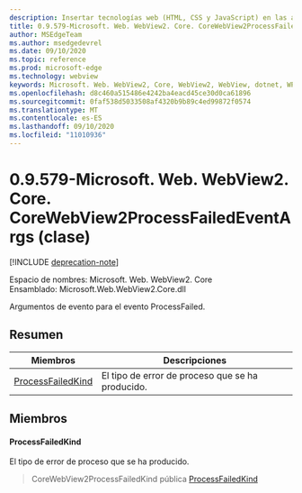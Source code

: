 ```yaml
---
description: Insertar tecnologías web (HTML, CSS y JavaScript) en las aplicaciones nativas con el control Microsoft Edge WebView2
title: 0.9.579-Microsoft. Web. WebView2. Core. CoreWebView2ProcessFailedEventArgs
author: MSEdgeTeam
ms.author: msedgedevrel
ms.date: 09/10/2020
ms.topic: reference
ms.prod: microsoft-edge
ms.technology: webview
keywords: Microsoft. Web. WebView2, Core, WebView2, WebView, dotnet, WPF, WinForms, App, Edge, CoreWebView2, CoreWebView2Controller, control de explorador, Edge HTML, Microsoft. Web. WebView2. Core. CoreWebView2ProcessFailedEventArgs
ms.openlocfilehash: d8c460a515486e4242ba4eacd45ce30d0ca61896
ms.sourcegitcommit: 0faf538d5033508af4320b9b89c4ed99872f0574
ms.translationtype: MT
ms.contentlocale: es-ES
ms.lasthandoff: 09/10/2020
ms.locfileid: "11010936"
---
```

# 0.9.579-Microsoft. Web. WebView2. Core. CoreWebView2ProcessFailedEventArgs (clase) 

[!INCLUDE [deprecation-note](../../includes/deprecation-note.md)]

Espacio de nombres: Microsoft. Web. WebView2. Core \
Ensamblado: Microsoft.Web.WebView2.Core.dll

Argumentos de evento para el evento ProcessFailed.

## Resumen

 Miembros                        | Descripciones
--------------------------------|---------------------------------------------
[ProcessFailedKind](#processfailedkind) | El tipo de error de proceso que se ha producido.

## Miembros

#### ProcessFailedKind 

El tipo de error de proceso que se ha producido.

> CoreWebView2ProcessFailedKind pública [ProcessFailedKind](#processfailedkind)

